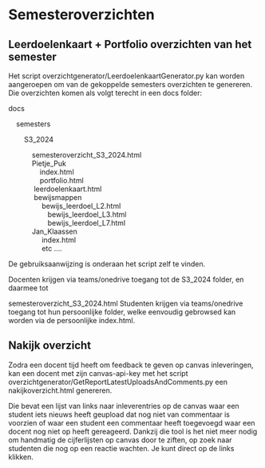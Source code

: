 # Semesteroverzichten

## Leerdoelenkaart + Portfolio overzichten van het semester
Het script overzichtgenerator/LeerdoelenkaartGenerator.py kan worden aangeroepen om van de gekoppelde semesters overzichten te genereren. Die overzichten komen als volgt terecht in een docs folder:

docs

    semesters   

        S3_2024   

            semesteroverzicht_S3_2024.html    
            Pietje_Puk   
                index.html   
                portfolio.html   
                leerdoelenkaart.html   
                bewijsmappen   
                    bewijs_leerdoel_L2.html   
                    bewijs_leerdoel_L3.html   
                    bewijs_leerdoel_L7.html   
            Jan_Klaassen   
                 index.html   
                 etc ....   

De gebruiksaanwijzing is onderaan het script zelf te vinden.   

Docenten krijgen via teams/onedrive toegang tot de S3_2024 folder, en daarmee tot    

semesteroverzicht_S3_2024.html
Studenten krijgen via teams/onedrive toegang tot hun persoonlijke folder, welke eenvoudig gebrowsed kan worden via de persoonlijke index.html.

## Nakijk overzicht
Zodra een docent tijd heeft om feedback te geven op canvas inleveringen, kan een docent met zijn canvas-api-key
met het script overzichtgenerator/GetReportLatestUploadsAndComments.py een nakijkoverzicht.html genereren.

Die bevat een lijst van links naar inleverentries op de canvas waar een student iets nieuws heeft geupload dat nog niet van 
commentaar is voorzien of waar een student een commentaar heeft toegevoegd waar een docent nog niet op heeft gereageerd.
Dankzij die tool is het niet meer nodig om handmatig de cijferlijsten op canvas door te ziften, op zoek naar studenten die nog
op een reactie wachten. Je kunt direct op de links klikken.
